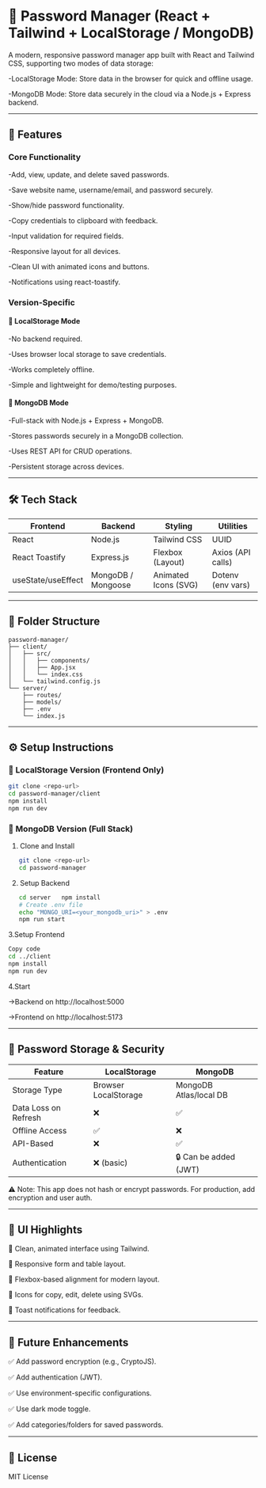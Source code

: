 # 🔐 Password Manager (React + Tailwind + LocalStorage / MongoDB)
A modern, responsive password manager app built with React and Tailwind CSS, supporting two modes of data storage:

-LocalStorage Mode: Store data in the browser for quick and offline usage.

-MongoDB Mode: Store data securely in the cloud via a Node.js + Express backend.

---
## 🚀 Features
### Core Functionality
-Add, view, update, and delete saved passwords.

-Save website name, username/email, and password securely.

-Show/hide password functionality.

-Copy credentials to clipboard with feedback.

-Input validation for required fields.

-Responsive layout for all devices.

-Clean UI with animated icons and buttons.

-Notifications using react-toastify.

### Version-Specific
#### 🔸 LocalStorage Mode
-No backend required.

-Uses browser local storage to save credentials.

-Works completely offline.

-Simple and lightweight for demo/testing purposes.
#### 🔹 MongoDB Mode
-Full-stack with Node.js + Express + MongoDB.

-Stores passwords securely in a MongoDB collection.

-Uses REST API for CRUD operations.

-Persistent storage across devices.

---
## 🛠️ Tech Stack
| Frontend           | Backend            | Styling              | Utilities         |
| ------------------ | ------------------ | -------------------- | ----------------- |
| React              | Node.js            | Tailwind CSS         | UUID              |
| React Toastify     | Express.js         | Flexbox (Layout)     | Axios (API calls) |
| useState/useEffect | MongoDB / Mongoose | Animated Icons (SVG) | Dotenv (env vars) |

---
## 📂 Folder Structure
``` pgsql
password-manager/
├── client/
│   ├── src/
│   │   ├── components/
│   │   ├── App.jsx
│   │   └── index.css
│   └── tailwind.config.js
└── server/
    ├── routes/
    ├── models/
    ├── .env
    └── index.js
```

---

## ⚙️ Setup Instructions
### 🔸 LocalStorage Version (Frontend Only)
```bash
git clone <repo-url>
cd password-manager/client
npm install
npm run dev
```
### 🔹 MongoDB Version (Full Stack)
1. Clone and Install
``` bash
   git clone <repo-url>
   cd password-manager
```
2. Setup Backend
```bash
   cd server   npm install
   # Create .env file
   echo "MONGO_URI=<your_mongodb_uri>" > .env
   npm run start
```
3.Setup Frontend

```bash
Copy code
cd ../client
npm install
npm run dev
```
4.Start

->Backend on http://localhost:5000

->Frontend on http://localhost:5173

---

## 🔐 Password Storage & Security

| Feature              | LocalStorage         | MongoDB                |
| -------------------- | -------------------- | ---------------------- |
| Storage Type         | Browser LocalStorage | MongoDB Atlas/local DB |
| Data Loss on Refresh | ❌                    | ✅                      |
| Offline Access       | ✅                    | ❌                      |
| API-Based            | ❌                    | ✅                      |
| Authentication       | ❌ (basic)            | 🔒 Can be added (JWT)  |

⚠️ Note: This app does not hash or encrypt passwords. For production, add encryption and user auth.

---

##  📸 UI Highlights
🔹 Clean, animated interface using Tailwind.

🔹 Responsive form and table layout.

🔹 Flexbox-based alignment for modern layout.

🔹 Icons for copy, edit, delete using SVGs.

🔹 Toast notifications for feedback.

---

## 📌 Future Enhancements
✅ Add password encryption (e.g., CryptoJS).

✅ Add authentication (JWT).

✅ Use environment-specific configurations.

✅ Use dark mode toggle.

✅ Add categories/folders for saved passwords.

---

## 📜 License
MIT License

